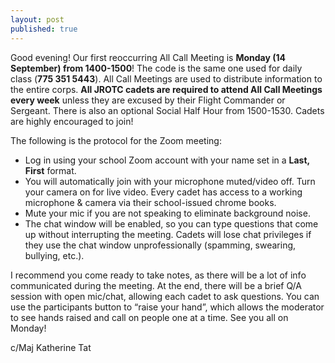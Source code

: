 ```yaml
---
layout: post
published: true
---
```

Good evening!
Our first reoccurring All Call Meeting is **Monday (14 September) from 1400-1500**! The code is the same one used for daily class (**775 351 5443**). All Call Meetings are used to distribute information to the entire corps. **All JROTC cadets are required to attend All Call Meetings every week** unless they are excused by their Flight Commander or Sergeant. There is also an optional Social Half Hour from 1500-1530. Cadets are highly encouraged to join!


The following is the protocol for the Zoom meeting:
- Log in using your school Zoom account with your name set in a **Last, First** format.
- You will automatically join with your microphone muted/video off. Turn your camera on for live video. Every cadet has access to a working microphone & camera via their school-issued chrome books.
- Mute your mic if you are not speaking to eliminate background noise.
- The chat window will be enabled, so you can type questions that come up without interrupting the meeting. Cadets will lose chat privileges if they use the chat window unprofessionally (spamming, swearing, bullying, etc.).


I recommend you come ready to take notes, as there will be a lot of info communicated during the meeting.
At the end, there will be a brief Q/A session with open mic/chat, allowing each cadet to ask questions. You can use the participants button to “raise your hand”, which allows the moderator to see hands raised and call on people one at a time.
See you all on Monday!


c/Maj Katherine Tat
